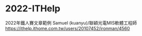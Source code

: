 # 2022-ITHelp
2022年鐵人賽文章範例
Samuel (kuanyu)/聯穎光電MIS軟體工程師 
https://ithelp.ithome.com.tw/users/20107452/ironman/4560

